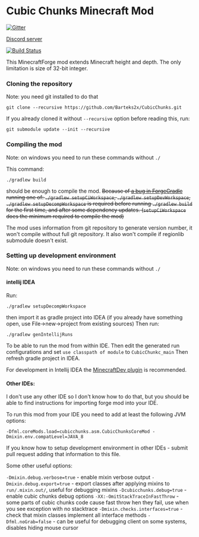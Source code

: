 # Cubic Chunks Minecraft Mod

[![Gitter](https://badges.gitter.im/Join%20Chat.svg)](https://gitter.im/CubicChunks-dev/Lobby?utm_source=badge&utm_medium=badge&utm_campaign=pr-badge&utm_content=badge)

[Discord server](https://discord.gg/kMfWg9m)


[![Build Status](https://travis-ci.org/OpenCubicChunks/CubicChunks.svg?branch=master)](https://travis-ci.org/OpenCubicChunks/CubicChunks)

This MinecraftForge mod extends Minecraft height and depth. The only limitation is size of 32-bit integer.

### Cloning the repository
Note: you need git installed to do that
```
git clone --recursive https://github.com/Barteks2x/CubicChunks.git
```
If you already cloned it without `--recursive` option before reading this, run:
```
git submodule update --init --recursive
```

### Compiling the mod
Note: on windows you need to run these commands without `./`

This command:
```
./gradlew build
```
should be enough to compile the mod. ~~Because of [a bug in ForgeGradle](https://github.com/MinecraftForge/ForgeGradle/issues/410) running one of: `./gradlew setupCiWorkspace`, `./gradlew setupDevWorkspace`, `./gradlew setupDecompWorkspace` is required before running `./gradlew build` for the first time, and after some dependency updates. (`setupCiWorkspace` does the minimum required to compile the mod)~~

The mod uses information from git repository to generate version number, it won't compile without full git repository. It also won't compile if regionlib submodule doesn't exist.

### Setting up development environment
Note: on windows you need to run these commands without `./`

#### intellij IDEA
Run:
```
./gradlew setupDecompWorkspace
```
then import it as gradle project into IDEA (if you already have something open, use File->new->project from existing sources)
Then run:
```
./gradlew genIntellijRuns
```
To be able to run the mod from within IDE. Then edit the generated run configurations and set `use classpath of module` to `CubicChunkc_main`
Then refresh gradle project in IDEA.

For development in Intellij IDEA the [MinecraftDev plugin](https://plugins.jetbrains.com/idea/plugin/8327-minecraft-development) is recommended.


#### Other IDEs:

I don't use any other IDE so I don't know how to do that, but you should be able to find instructions for importing forge mod into your IDE.

To run this mod from your IDE you need to add at least the following JVM options:
```
-Dfml.coreMods.load=cubicchunks.asm.CubicChunksCoreMod -Dmixin.env.compatLevel=JAVA_8
```

If you know how to setup development environment in other IDEs - submit pull request adding that information to this file.

Some other useful options:

`-Dmixin.debug.verbose=true` - enable mixin verbose output
`-Dmixin.debug.export=true` - export classes after applying mixins to `run/.mixin.out/`, useful for debugging mixins
`-Dcubicchunks.debug=true` - enable cubic chunks debug options
`-XX:-OmitStackTraceInFastThrow` - some parts of cubic chunks code cause fast throw hen they fail, use when you see exception with no stacktrace
`-Dmixin.checks.interfaces=true` - check that mixin classes implement all interface methods
`-Dfml.noGrab=false` - can be useful for debugging client on some systems, disables hiding mouse cursor


